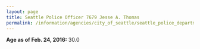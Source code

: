 ```yaml
---
layout: page
title: Seattle Police Officer 7679 Jesse A. Thomas
permalink: /information/agencies/city_of_seattle/seattle_police_department/copbook/7679/
---
```


**Age as of Feb. 24, 2016:** 30.0
